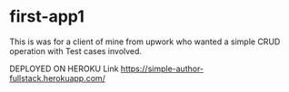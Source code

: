 # first-app1

This is was for a client of mine from upwork who wanted a simple CRUD operation with Test cases involved. 

DEPLOYED ON HEROKU
Link https://simple-author-fullstack.herokuapp.com/
